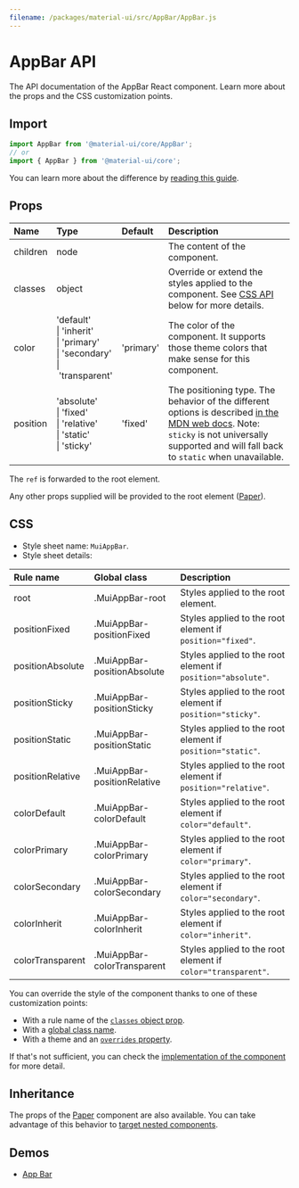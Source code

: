 ```yaml
---
filename: /packages/material-ui/src/AppBar/AppBar.js
---
```


<!--- This documentation is automatically generated, do not try to edit it. -->

# AppBar API

<p class="description">The API documentation of the AppBar React component. Learn more about the props and the CSS customization points.</p>

## Import

```js
import AppBar from '@material-ui/core/AppBar';
// or
import { AppBar } from '@material-ui/core';
```

You can learn more about the difference by [reading this guide](/guides/minimizing-bundle-size/).



## Props

| Name | Type | Default | Description |
|:-----|:-----|:--------|:------------|
| <span class="prop-name">children</span> | <span class="prop-type">node</span> |  | The content of the component. |
| <span class="prop-name">classes</span> | <span class="prop-type">object</span> |  | Override or extend the styles applied to the component. See [CSS API](#css) below for more details. |
| <span class="prop-name">color</span> | <span class="prop-type">'default'<br>&#124;&nbsp;'inherit'<br>&#124;&nbsp;'primary'<br>&#124;&nbsp;'secondary'<br>&#124;&nbsp;'transparent'</span> | <span class="prop-default">'primary'</span> | The color of the component. It supports those theme colors that make sense for this component. |
| <span class="prop-name">position</span> | <span class="prop-type">'absolute'<br>&#124;&nbsp;'fixed'<br>&#124;&nbsp;'relative'<br>&#124;&nbsp;'static'<br>&#124;&nbsp;'sticky'</span> | <span class="prop-default">'fixed'</span> | The positioning type. The behavior of the different options is described [in the MDN web docs](https://developer.mozilla.org/en-US/docs/Learn/CSS/CSS_layout/Positioning). Note: `sticky` is not universally supported and will fall back to `static` when unavailable. |

The `ref` is forwarded to the root element.

Any other props supplied will be provided to the root element ([Paper](/api/paper/)).

## CSS

- Style sheet name: `MuiAppBar`.
- Style sheet details:

| Rule name | Global class | Description |
|:-----|:-------------|:------------|
| <span class="prop-name">root</span> | <span class="prop-name">.MuiAppBar-root</span> | Styles applied to the root element.
| <span class="prop-name">positionFixed</span> | <span class="prop-name">.MuiAppBar-positionFixed</span> | Styles applied to the root element if `position="fixed"`.
| <span class="prop-name">positionAbsolute</span> | <span class="prop-name">.MuiAppBar-positionAbsolute</span> | Styles applied to the root element if `position="absolute"`.
| <span class="prop-name">positionSticky</span> | <span class="prop-name">.MuiAppBar-positionSticky</span> | Styles applied to the root element if `position="sticky"`.
| <span class="prop-name">positionStatic</span> | <span class="prop-name">.MuiAppBar-positionStatic</span> | Styles applied to the root element if `position="static"`.
| <span class="prop-name">positionRelative</span> | <span class="prop-name">.MuiAppBar-positionRelative</span> | Styles applied to the root element if `position="relative"`.
| <span class="prop-name">colorDefault</span> | <span class="prop-name">.MuiAppBar-colorDefault</span> | Styles applied to the root element if `color="default"`.
| <span class="prop-name">colorPrimary</span> | <span class="prop-name">.MuiAppBar-colorPrimary</span> | Styles applied to the root element if `color="primary"`.
| <span class="prop-name">colorSecondary</span> | <span class="prop-name">.MuiAppBar-colorSecondary</span> | Styles applied to the root element if `color="secondary"`.
| <span class="prop-name">colorInherit</span> | <span class="prop-name">.MuiAppBar-colorInherit</span> | Styles applied to the root element if `color="inherit"`.
| <span class="prop-name">colorTransparent</span> | <span class="prop-name">.MuiAppBar-colorTransparent</span> | Styles applied to the root element if `color="transparent"`.

You can override the style of the component thanks to one of these customization points:

- With a rule name of the [`classes` object prop](/customization/components/#overriding-styles-with-classes).
- With a [global class name](/customization/components/#overriding-styles-with-global-class-names).
- With a theme and an [`overrides` property](/customization/globals/#css).

If that's not sufficient, you can check the [implementation of the component](https://github.com/mui-org/material-ui/blob/master/packages/material-ui/src/AppBar/AppBar.js) for more detail.

## Inheritance

The props of the [Paper](/api/paper/) component are also available.
You can take advantage of this behavior to [target nested components](/guides/api/#spread).

## Demos

- [App Bar](/components/app-bar/)

